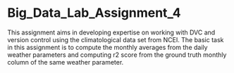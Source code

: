 # Big_Data_Lab_Assignment_4
This assignment aims in developing expertise on working with DVC and version control using the climatological data set from NCEI. The basic task in this assignment is to compute the monthly averages from the daily weather parameters and computing r2 score from the ground truth monthly column of the same weather parameter.
